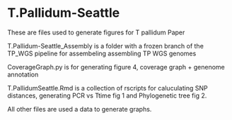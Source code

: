 # T.Pallidum-Seattle

These are files used to generate figures for T pallidum Paper

T.Pallidum-Seattle_Assembly is a folder with a frozen branch of the TP_WGS pipeline for assembeling assembling TP WGS genomes

CoverageGraph.py is for generating figure 4, coverage graph + genenome annotation

T.PallidumSeattle.Rmd is a collection of rscripts for caluculating SNP distances, generating PCR vs Ttime fig 1 and Phylogenetic tree fig 2.

All other files are used a data to generate graphs.
